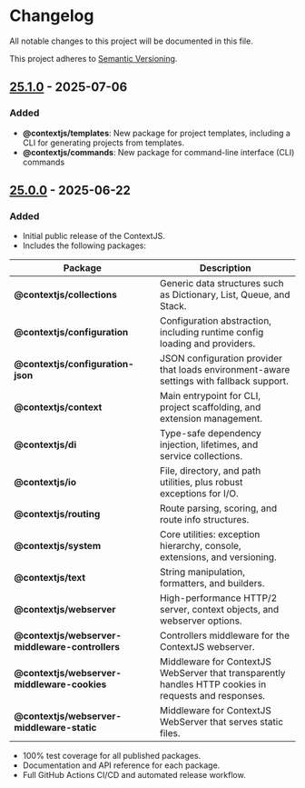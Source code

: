 # Changelog

All notable changes to this project will be documented in this file.

This project adheres to [Semantic Versioning](https://semver.org/spec/v2.0.0.html).

## [25.1.0] - 2025-07-06

### Added
- **@contextjs/templates**: New package for project templates, including a CLI for generating projects from templates.
- **@contextjs/commands**: New package for command-line interface (CLI) commands

## [25.0.0] - 2025-06-22

### Added

- Initial public release of the ContextJS.
- Includes the following packages:

| Package | Description |
| ------- | ----------- |
| **@contextjs/collections** | Generic data structures such as Dictionary, List, Queue, and Stack. |
| **@contextjs/configuration** | Configuration abstraction, including runtime config loading and providers. |
| **@contextjs/configuration-json** | JSON configuration provider that loads environment-aware settings with fallback support. |
| **@contextjs/context** | Main entrypoint for CLI, project scaffolding, and extension management. |
| **@contextjs/di** | Type-safe dependency injection, lifetimes, and service collections. |
| **@contextjs/io** | File, directory, and path utilities, plus robust exceptions for I/O. |
| **@contextjs/routing** | Route parsing, scoring, and route info structures. |
| **@contextjs/system** | Core utilities: exception hierarchy, console, extensions, and versioning. |
| **@contextjs/text** | String manipulation, formatters, and builders. |
| **@contextjs/webserver** | High-performance HTTP/2 server, context objects, and webserver options. |
| **@contextjs/webserver-middleware-controllers** | Controllers middleware for the ContextJS webserver. |
| **@contextjs/webserver-middleware-cookies** | Middleware for ContextJS WebServer that transparently handles HTTP cookies in requests and responses. |
| **@contextjs/webserver-middleware-static** | Middleware for ContextJS WebServer that serves static files. |

- 100% test coverage for all published packages.
- Documentation and API reference for each package.
- Full GitHub Actions CI/CD and automated release workflow.

[25.0.0]: https://github.com/contextjs/context/releases/tag/25.0.0
[25.1.0]: https://github.com/contextjs/context/releases/tag/25.1.0